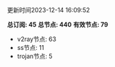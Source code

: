 更新时间2023-12-14 16:09:52

**总订阅: 45**
**总节点: 440**
**有效节点: 79**
- v2ray节点: 63
- ss节点: 11
- trojan节点: 5
